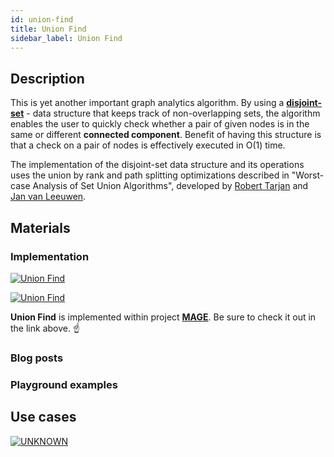 ```yaml
---
id: union-find
title: Union Find
sidebar_label: Union Find
---
```


## Description

This is yet another important graph analytics algorithm. By using a [**disjoint-set**](https://en.wikipedia.org/wiki/Disjoint-set_data_structure) - data structure that keeps track of non-overlapping sets, the algorithm enables the user to quickly check whether a pair of given nodes is in the same or different **connected component**. Benefit of having this structure is that a check on a pair of nodes is effectively executed in O(1) time.

The implementation of the disjoint-set data structure and its operations uses the union by rank and path splitting optimizations described in "Worst-case Analysis of Set Union Algorithms", developed by [Robert Tarjan](https://en.wikipedia.org/wiki/Robert_Tarjan) and [Jan van Leeuwen](https://en.wikipedia.org/wiki/Jan_van_Leeuwen).

## Materials

### Implementation

[![Union Find](https://img.shields.io/badge/Union_Find-Implementation-FB6E00?style=for-the-badge&logo=github&logoColor=white)](/mage/query-modules/cpp/union-find)

[![Union Find](https://img.shields.io/badge/Union_Find-Documentation-FCC624?style=for-the-badge&logo=cplusplus&logoColor=white)](/mage/query-modules/cpp/union-find)

**Union Find** is implemented within project [**MAGE**](https://github.com/memgraph/mage). Be sure to check it out in the link above. :point_up:


### Blog posts

### Playground examples

## Use cases

[![UNKNOWN](https://img.shields.io/badge/UNKNOWN-Application-8A477F?style=for-the-badge)](/mage/query-modules/python/node-similarity)

